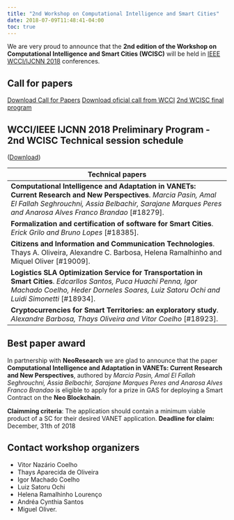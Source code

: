 ```yaml
---
title: "2nd Workshop on Computational Intelligence and Smart Cities"
date: 2018-07-09T11:48:41-04:00
toc: true
---
```


We are very proud to announce that the **2nd edition of the Workshop on Computational Intelligence and Smart Cities (WCISC)** will be held in [IEEE WCCI/IJCNN 2018](http://www.ecomp.poli.br/~wcci2018/workshops/) conferences.

## Call for papers
[Download Call for Papers](/wcisc2018/WCCI_2018_SmartCities.pdf)
[Download oficial call from WCCI](http://www.ecomp.poli.br/~wcci2018/wp-content/uploads/2018/04/WCCI_2018_SmartCities_final_v1.0.pdf)
[2nd WCISC final program](/wcisc2018/WCCI_2018_SmartCities_final_v2.0.pdf)

## WCCI/IEEE IJCNN 2018 Preliminary Program - 2nd WCISC Technical session schedule

([Download](http://www.ecomp.poli.br/~wcci2018/wp-content/uploads/2018/06/IJCNN-Preliminary-Program-27-06-2018.pdf))

| Technical papers |
| ------------- |
| **Computational Intelligence and Adaptation in VANETs: Current Research and New Perspectives**. *Marcia Pasin, Amal El Fallah Seghrouchni, Assia Belbachir, Sarajane Marques Peres and Anarosa Alves Franco Brandao* [#18279].|
| **Formalization and certification of software for Smart Cities**. *Erick Grilo and Bruno Lopes* [#18385]. |
| **Citizens and Information and Communication Technologies**. Thays A. Oliveira, Alexandre C. Barbosa, Helena Ramalhinho and Miquel Oliver [#19009]. |
| **Logistics SLA Optimization Service for Transportation in Smart Cities**. *Edcarllos Santos, Puca Huachi Penna, Igor Machado Coelho, Heder Dorneles Soares, Luiz Satoru Ochi and Luidi Simonetti* [#18934]. |
| **Cryptocurrencies for Smart Territories: an exploratory study**. *Alexandre Barbosa, Thays Oliveira and Vitor Coelho* [#18923]. |

## Best paper award

In partnership with **NeoResearch** we are glad to announce that the paper **Computational Intelligence and Adaptation in VANETs: Current Research and New Perspectives**, authored by *Marcia Pasin, Amal El Fallah Seghrouchni, Assia Belbachir, Sarajane Marques Peres and Anarosa Alves Franco Brandao* is eligible to apply for a prize in GAS for deploying a Smart Contract on the **Neo Blockchain**.

**Claimming criteria**: The application should contain a minimum viable product of a SC for their desired VANET application.
**Deadline for claim:** December, 31th of 2018

## Contact workshop organizers

* Vitor Nazário Coelho
* Thays Aparecida de Oliveira
* Igor Machado Coelho
* Luiz Satoru Ochi
* Helena Ramalhinho Lourenço
* Andréa Cynthia Santos
* Miguel Oliver.
